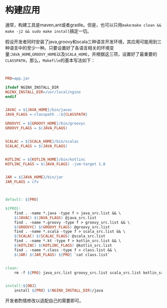 # 构建应用

通常，构建工具是maven,ant或者gradle。但是，也可以只用`make`:`make clean && make -j2 && sudo make install`搞定一切。

假设开发者同时安装了java,groovy和scala三种语言开发环境，其应用可能用到三种语言中的至少一种。只要设置好了各语言相关的环境变量:`JAVA_HOME`,`GROOVY_HOME`以及`SCALA_HOME`，并根据这三项，设置好了最重要的`CLASSPATH`，那么，`Makefile`的基本写法如下：

```Makefile


PRO=app.jar

ifndef NGINX_INSTALL_DIR
NGINX_INSTALL_DIR=/usr/local/nginx
endif


JAVAC = ${JAVA_HOME}/bin/javac
JAVA_FLAGS =-classpath .:${CLASSPATH}

GROOVYC = ${GROOVY_HOME}/bin/groovyc
GROOVY_FLAGS = $(JAVA_FLAGS)


SCALAC = ${SCALA_HOME}/bin/scalac
SCALAC_FLAGS = $(JAVA_FLAGS)


KOTLINC = ${KOTLIN_HOME}/bin/kotlinc
KOTLINC_FLAGS = $(JAVA_FLAGS) -jvm-target 1.8


JAR = ${JAVA_HOME}/bin/jar
JAR_FLAGS = cfv



default: ${PRO}

${PRO}:
	find . -name *.java -type f > java_src.list && \
	$(JAVAC) $(JAVA_FLAGS) @java_src.list
	find . -name *.groovy -type f > groovy_src.list && \
	$(GROOVYC) $(GROOVY_FLAGS) @groovy_src.list 
	find . -name *.scala -type f > scala_src.list && \
    $(SCALAC) $(SCALAC_FLAGS) @scala_src.list
    find . -name *.kt -type f > kotlin_src.list && \
	$(KOTLINC) $(KOTLINC_FLAGS) @kotlin_src.list
	find . -name *.class -type f > class.list && \
	$(JAR) $(JAR_FLAGS) ${PRO} `cat class.list`


clean:
	rm -f ${PRO} java_src.list groovy_src.list scala_src.list kotlin_src.list `cat class.list` class.list


install:${OBJ}
	install ${PRO} $(NGINX_INSTALL_DIR)/java


```
开发者酌情修改以适配自己的需要即可。